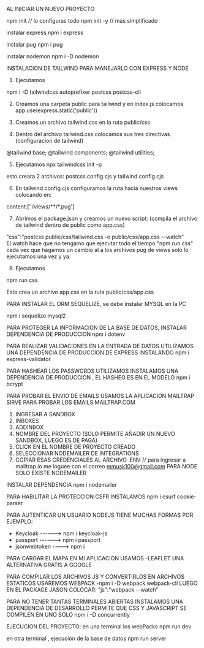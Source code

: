 AL INICIAR UN NUEVO PROYECTO 

npm init        // lo configuras todo
npm init -y     // mas simplificado

instalar express
npm i express

instalar pug
npm i pug

instalar nodemon
npm i -D nodemon


INSTALACION DE TAILWIND PARA MANEJARLO CON EXPRESS Y NODE

1. Ejecutamos

npm i -D tailwindcss autoprefixer postcss postcss-cli  

2. Creamos una carpeta public para tailwind y en index.js colocamos
app.use(express.static('public'))

3. Creamos un archivo tailwind.css en la ruta public/css
4. Dentro del archivo tailwind.css colocamos sus tres directivas (configuracion de tailwind)

@tailwind base;
@tailwind components;
@tailwind utilities;

5. Ejecutamos 
npx tailwindcss init -p

esto creara 2 archivos: postcss.config.cjs y tailwind.config.cjs

6. En tailwind.config.cjs configuramos la ruta hacia nuestros views colocando en:

content:['./views/**/*.pug']

7. Abrimos el package.json y creamos un nuevo script: (compila el archivo de tailwind dentro de public
como app.css)

"css":"postcss public/css/tailwind.css -o public/css/app.css --watch"  
El watch hace que no tengamo que ejecutar todo el tiempo "npm run css" cada vex que hagamos un cambio al 
a los archivos pug de views solo lo ejecutamos una vez y ya 

8. Ejecutamos 

npm run css

Esto crea un archivo app.css en la ruta public/css/app.css



PARA INSTALAR EL ORM SEQUELIZE, se debe instalar MYSQL en la PC

npm i sequelize mysql2


PARA PROTEGER LA INFORMACION DE LA BASE DE DATOS, INSTALAR DEPENDENCIA DE PRODUCCION
 npm i dotenv

PARA REALIZAR VALIDACIONES EN LA ENTRADA DE DATOS UTILIZAMOS UNA DEPENDENCIA DE PRODUCCION DE EXPRESS INSTALANDO 
npm i express-validator

PARA HASHEAR LOS PASSWORDS UTILIZAMOS INSTALAMOS UNA DEPENDENCIA  DE PRODUCCION , EL HASHEO ES EN EL MODELO
npm i bcrypt


PARA PROBAR EL ENVIO DE EMAILS USAMOS LA APLICACION MAILTRAP
SIRVE PARA PROBAR LOS EMAILS MAILTRAP.COM
1. INGRESAR A SANDBOX
2. INBOXES
3. ADDINBOX
4. NOMBRE DEL PROYECTO (SOLO PERMITE AÑADIR UN NUEVO SANDBOX, LUEGO ES DE PAGA)
5. CLICK EN EL NOMBRE DE PROYECTO CREADO
6. SELECCIONAR NODEMAILER DE INTEGRATIONS
7. COPIAR ESAS CREDENCIALES AL ARCHIVO .ENV 
// para ingresar a mailtrap.io me loguee con el correo mmusk100@gmail.com
PARA NODE SOLO EXISTE NODEMAILER

INSTALAR DEPENDENCIA
npm i nodemailer


PARA HABILITAR LA PROTECCION CSFR INSTALAMOS
npm i csurf cookie-parser

PARA  AUTENTICAR UN USUARIO NODEJS TIENE MUCHAS FORMAS 
POR EJEMPLO: 
- Keycloak  ------> npm i keycloak-js
- passport  ------> npm i passport
- jsonwebtoken ----> npm i 

PARA CARGAR EL MAPA EN MI APLICACION USAMOS 
-LEAFLET UNA ALTERNATIVA GRATIS A GOOGLE


PARA COMPILAR LOS ARCHIVOS JS Y CONVERTIRLOS EN ARCHIVOS ESTATICOS USAREMOS WEBPACK 
-npm i -D webpack webpack-cli
LUEGO EN EL PACKAGE JASON COLOCAR:
"js":"webpack --watch"

PARA NO TENER TANTAS TERMINALES ABIERTAS INSTALAMOS UNA DEPENDENCIA DE DESARROLLO
PERMITE QUE CSS Y JAVASCRIPT SE COMPILEN EN UNO SOLO
npm i -D concurrently


EJECUCION DEL PROYECTO: 
en una terminal los webPacks 
           npm run dev 

en otra terminal , ejecución de la base de datos
           npm run server 

